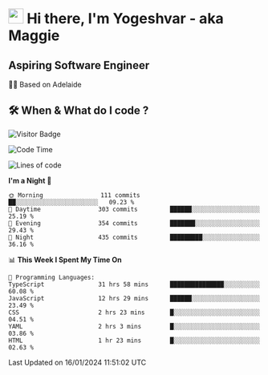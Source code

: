 <h1><img src="https://emojis.slackmojis.com/emojis/images/1531849430/4246/blob-sunglasses.gif?1531849430" width="30"/> Hi there, I'm Yogeshvar - aka Maggie</h1>

## Aspiring Software Engineer
🏂🏻  Based on Adelaide 

## 🛠 When & What do I code ?  

![Visitor Badge](https://visitor-badge.feriirawann.repl.co?username=yogeshvar&repo=yogeshvar&label=Visitors&style=plastic&color=%23457BFF&contentType=svg)

<!--START_SECTION:waka-->
![Code Time](http://img.shields.io/badge/Code%20Time-2%2C593%20hrs%2011%20mins-blue)

![Lines of code](https://img.shields.io/badge/From%20Hello%20World%20I%27ve%20Written-4.1%20million%20lines%20of%20code-blue)

**I'm a Night 🦉** 

```text
🌞 Morning                111 commits         ██░░░░░░░░░░░░░░░░░░░░░░░   09.23 % 
🌆 Daytime                303 commits         ██████░░░░░░░░░░░░░░░░░░░   25.19 % 
🌃 Evening                354 commits         ███████░░░░░░░░░░░░░░░░░░   29.43 % 
🌙 Night                  435 commits         █████████░░░░░░░░░░░░░░░░   36.16 % 
```


📊 **This Week I Spent My Time On** 

```text
💬 Programming Languages: 
TypeScript               31 hrs 58 mins      ███████████████░░░░░░░░░░   60.08 % 
JavaScript               12 hrs 29 mins      ██████░░░░░░░░░░░░░░░░░░░   23.49 % 
CSS                      2 hrs 23 mins       █░░░░░░░░░░░░░░░░░░░░░░░░   04.51 % 
YAML                     2 hrs 3 mins        █░░░░░░░░░░░░░░░░░░░░░░░░   03.86 % 
HTML                     1 hr 23 mins        █░░░░░░░░░░░░░░░░░░░░░░░░   02.63 % 
```


 Last Updated on 16/01/2024 11:51:02 UTC
<!--END_SECTION:waka-->
